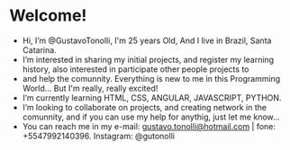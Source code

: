 # Welcome!

- Hi, I’m @GustavoTonolli, I'm 25 years Old, And I live in Brazil, Santa Catarina.
- I’m interested in sharing my initial projects, and register my learning history, also interested in participate other people projects to
- and help the comunnity. Everything is new to me in this Programming World... But I'm really, really excited! 
- I’m currently learning HTML, CSS, ANGULAR, JAVASCRIPT, PYTHON.
- I’m looking to collaborate on projects, and creating network in the comunnity, and if you can use my help for anythig, just let me know...
- You can reach me in my e-mail: gustavo.tonolli@hotmail.com | fone: +5547992140396. Instagram: @gutonolli 


